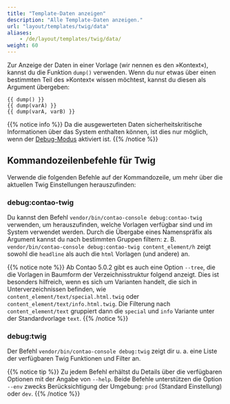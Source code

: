 ```yaml
---
title: "Template-Daten anzeigen"
description: "Alle Template-Daten anzeigen."
url: "layout/templates/twig/data"
aliases:
    - /de/layout/templates/twig/data/
weight: 60
---
```



Zur Anzeige der Daten in einer Vorlage (wir nennen es den »Kontext«), kannst du die Funktion `dump()` verwenden. 
Wenn du nur etwas über einen bestimmten Teil des »Kontext« wissen möchtest, kannst du diesen als Argument übergeben:

```twig
{{ dump() }}
{{ dump(varA) }}
{{ dump(varA, varB) }}
```

{{% notice info %}}
Da die ausgewerteten Daten sicherheitskritische Informationen über das System enthalten können, ist dies nur möglich, wenn der 
[Debug-Modus](/de/system/debug-modus/) aktiviert ist.
{{% /notice %}}


## Kommandozeilenbefehle für Twig

Verwende die folgenden Befehle auf der Kommandozeile, um mehr über die aktuellen Twig Einstellungen herauszufinden:


### debug:contao-twig

Du kannst den Befehl `vendor/bin/contao-console debug:contao-twig` verwenden, um herauszufinden, welche Vorlagen verfügbar sind 
und im System verwendet werden. Durch die Übergabe eines Namenspräfix als Argument kannst du nach bestimmten Gruppen filtern: z. B. 
`vendor/bin/contao-console debug:contao-twig content_element/h` zeigt sowohl die `headline` als auch die `html` Vorlagen (und andere) an. 


{{% notice note %}}
Ab Contao 5.0.2 gibt es auch eine Option `--tree`, die die Vorlagen in Baumform der Verzeichnisstruktur folgend anzeigt. Dies ist 
besonders hilfreich, wenn es sich um Varianten handelt, die sich in Unterverzeichnissen befinden, wie `content_element/text/special.html.twig` 
oder `content_element/text/info.html.twig`. Die Filterung nach `content_element/text` gruppiert dann die `special` und `info` Variante unter 
der Standardvorlage `text`.
{{% /notice %}}


### debug:twig

Der Befehl `vendor/bin/contao-console debug:twig` zeigt dir u. a. eine Liste der verfügbaren Twig Funktionen und Filter an.


{{% notice tip %}}
Zu jedem Befehl erhältst du Details über die verfügbaren Optionen mit der Angabe von `--help`. Beide Befehle unterstützen die 
Option `--env` zwecks Berücksichtigung der Umgebung: `prod` (Standard Einstellung) oder `dev`.
{{% /notice %}}